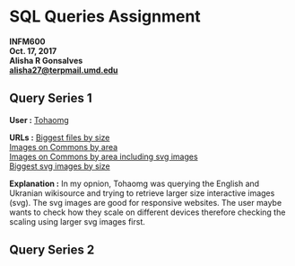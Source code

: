 # SQL Queries Assignment
**INFM600**   
**Oct. 17, 2017**   
**Alisha R Gonsalves**   
**alisha27@terpmail.umd.edu**



## Query Series 1
**User :** [Tohaomg](https://quarry.wmflabs.org/Tohaomg)   

**URLs :** 
           [Biggest files by size](https://quarry.wmflabs.org/query/14660)    
           [Images on Commons by area](https://quarry.wmflabs.org/query/14661)  
           [Images on Commons by area including svg images](https://quarry.wmflabs.org/query/14659)  
           [Biggest svg images by size](https://quarry.wmflabs.org/query/15842)
                     
**Explanation :** In my opnion, Tohaomg was querying the English and Ukranian wikisource and trying to retrieve larger size interactive images (svg). The svg images are good for responsive websites. The user maybe wants to check how they scale on different devices therefore checking the scaling using larger svg images first.


## Query Series 2    
